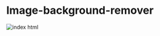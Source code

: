 # Image-background-remover


![index html](https://github.com/ashmit0023/Image-background-remover/assets/128181934/ce0be50c-fcdd-4e2a-85d3-39121e744f95)
